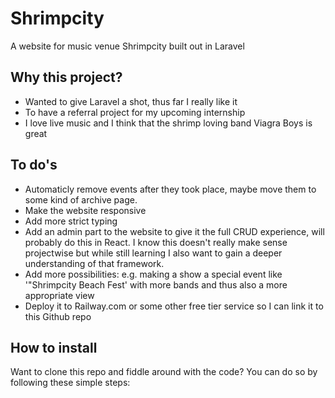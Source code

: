 # Shrimpcity

A website for music venue Shrimpcity built out in Laravel

## Why this project?

- Wanted to give Laravel a shot, thus far I really like it
- To have a referral project for my upcoming internship
- I love live music and I think that the shrimp loving band Viagra Boys is great

## To do's

- Automaticly remove events after they took place, maybe move them to some kind of archive page.
- Make the website responsive
- Add more strict typing
- Add an admin part to the website to give it the full CRUD experience, will probably do this in React. I know this doesn't really make sense projectwise but while still learning I also want to gain a deeper understanding of that framework.
- Add more possibilities: e.g. making a show a special event like '"Shrimpcity Beach Fest' with more bands and thus also a more appropriate view
- Deploy it to Railway.com or some other free tier service so I can link it to this Github repo

## How to install

Want to clone this repo and fiddle around with the code? You can do so by following these simple steps:

